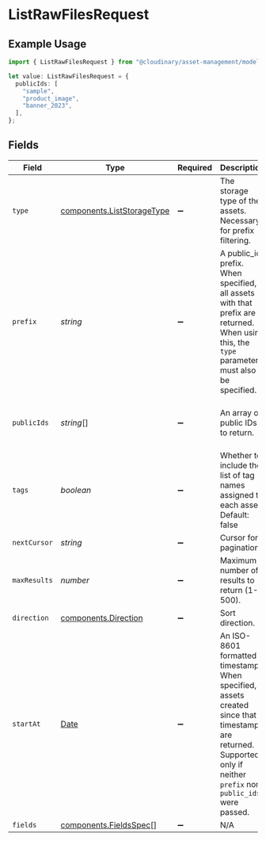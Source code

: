# ListRawFilesRequest

## Example Usage

```typescript
import { ListRawFilesRequest } from "@cloudinary/asset-management/models/operations";

let value: ListRawFilesRequest = {
  publicIds: [
    "sample",
    "product_image",
    "banner_2023",
  ],
};
```

## Fields

| Field                                                                                                                                                                | Type                                                                                                                                                                 | Required                                                                                                                                                             | Description                                                                                                                                                          | Example                                                                                                                                                              |
| -------------------------------------------------------------------------------------------------------------------------------------------------------------------- | -------------------------------------------------------------------------------------------------------------------------------------------------------------------- | -------------------------------------------------------------------------------------------------------------------------------------------------------------------- | -------------------------------------------------------------------------------------------------------------------------------------------------------------------- | -------------------------------------------------------------------------------------------------------------------------------------------------------------------- |
| `type`                                                                                                                                                               | [components.ListStorageType](../../models/components/liststoragetype.md)                                                                                             | :heavy_minus_sign:                                                                                                                                                   | The storage type of the assets. Necessary for prefix filtering.                                                                                                      |                                                                                                                                                                      |
| `prefix`                                                                                                                                                             | *string*                                                                                                                                                             | :heavy_minus_sign:                                                                                                                                                   | A public_id prefix. When specified, all assets with that prefix are returned. When using this, the `type` parameter must also be specified.                          |                                                                                                                                                                      |
| `publicIds`                                                                                                                                                          | *string*[]                                                                                                                                                           | :heavy_minus_sign:                                                                                                                                                   | An array of public IDs to return.                                                                                                                                    | [<br/>"sample",<br/>"product_image",<br/>"banner_2023"<br/>]                                                                                                         |
| `tags`                                                                                                                                                               | *boolean*                                                                                                                                                            | :heavy_minus_sign:                                                                                                                                                   | Whether to include the list of tag names assigned to each asset. Default: false                                                                                      |                                                                                                                                                                      |
| `nextCursor`                                                                                                                                                         | *string*                                                                                                                                                             | :heavy_minus_sign:                                                                                                                                                   | Cursor for pagination.                                                                                                                                               |                                                                                                                                                                      |
| `maxResults`                                                                                                                                                         | *number*                                                                                                                                                             | :heavy_minus_sign:                                                                                                                                                   | Maximum number of results to return (1-500).                                                                                                                         |                                                                                                                                                                      |
| `direction`                                                                                                                                                          | [components.Direction](../../models/components/direction.md)                                                                                                         | :heavy_minus_sign:                                                                                                                                                   | Sort direction.                                                                                                                                                      |                                                                                                                                                                      |
| `startAt`                                                                                                                                                            | [Date](https://developer.mozilla.org/en-US/docs/Web/JavaScript/Reference/Global_Objects/Date)                                                                        | :heavy_minus_sign:                                                                                                                                                   | An ISO-8601 formatted timestamp. When specified, assets created since that timestamp are returned.  Supported only if neither `prefix` nor `public_ids` were passed. |                                                                                                                                                                      |
| `fields`                                                                                                                                                             | [components.FieldsSpec](../../models/components/fieldsspec.md)[]                                                                                                     | :heavy_minus_sign:                                                                                                                                                   | N/A                                                                                                                                                                  |                                                                                                                                                                      |